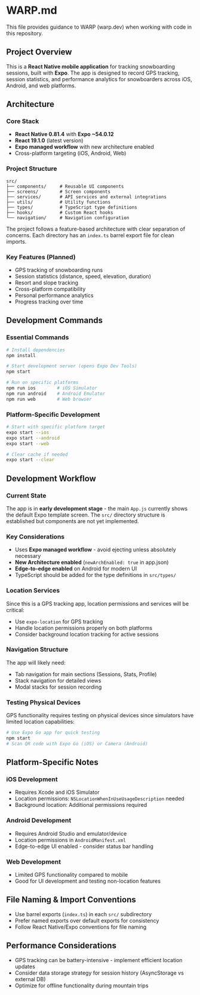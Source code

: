 # WARP.md

This file provides guidance to WARP (warp.dev) when working with code in this repository.

## Project Overview

This is a **React Native mobile application** for tracking snowboarding sessions, built with **Expo**. The app is designed to record GPS tracking, session statistics, and performance analytics for snowboarders across iOS, Android, and web platforms.

## Architecture

### Core Stack
- **React Native 0.81.4** with **Expo ~54.0.12**
- **React 19.1.0** (latest version)
- **Expo managed workflow** with new architecture enabled
- Cross-platform targeting (iOS, Android, Web)

### Project Structure
```
src/
├── components/     # Reusable UI components
├── screens/        # Screen components
├── services/       # API services and external integrations
├── utils/          # Utility functions  
├── types/          # TypeScript type definitions
├── hooks/          # Custom React hooks
└── navigation/     # Navigation configuration
```

The project follows a feature-based architecture with clear separation of concerns. Each directory has an `index.ts` barrel export file for clean imports.

### Key Features (Planned)
- GPS tracking of snowboarding runs
- Session statistics (distance, speed, elevation, duration)
- Resort and slope tracking
- Cross-platform compatibility
- Personal performance analytics
- Progress tracking over time

## Development Commands

### Essential Commands
```bash
# Install dependencies
npm install

# Start development server (opens Expo Dev Tools)
npm start

# Run on specific platforms
npm run ios        # iOS Simulator
npm run android    # Android Emulator  
npm run web        # Web browser
```

### Platform-Specific Development
```bash
# Start with specific platform target
expo start --ios
expo start --android 
expo start --web

# Clear cache if needed
expo start --clear
```

## Development Workflow

### Current State
The app is in **early development stage** - the main `App.js` currently shows the default Expo template screen. The `src/` directory structure is established but components are not yet implemented.

### Key Considerations
- Uses **Expo managed workflow** - avoid ejecting unless absolutely necessary
- **New Architecture enabled** (`newArchEnabled: true` in app.json)
- **Edge-to-edge enabled** on Android for modern UI
- TypeScript should be added for the type definitions in `src/types/`

### Location Services
Since this is a GPS tracking app, location permissions and services will be critical:
- Use `expo-location` for GPS tracking
- Handle location permissions properly on both platforms
- Consider background location tracking for active sessions

### Navigation Structure
The app will likely need:
- Tab navigation for main sections (Sessions, Stats, Profile)
- Stack navigation for detailed views
- Modal stacks for session recording

### Testing Physical Devices
GPS functionality requires testing on physical devices since simulators have limited location capabilities:
```bash
# Use Expo Go app for quick testing
npm start
# Scan QR code with Expo Go (iOS) or Camera (Android)
```

## Platform-Specific Notes

### iOS Development
- Requires Xcode and iOS Simulator
- Location permissions: `NSLocationWhenInUseUsageDescription` needed
- Background location: Additional permissions required

### Android Development  
- Requires Android Studio and emulator/device
- Location permissions in `AndroidManifest.xml`
- Edge-to-edge UI enabled - consider status bar handling

### Web Development
- Limited GPS functionality compared to mobile
- Good for UI development and testing non-location features

## File Naming & Import Conventions
- Use barrel exports (`index.ts`) in each `src/` subdirectory
- Prefer named exports over default exports for consistency
- Follow React Native/Expo conventions for file naming

## Performance Considerations
- GPS tracking can be battery-intensive - implement efficient location updates
- Consider data storage strategy for session history (AsyncStorage vs external DB)
- Optimize for offline functionality during mountain trips